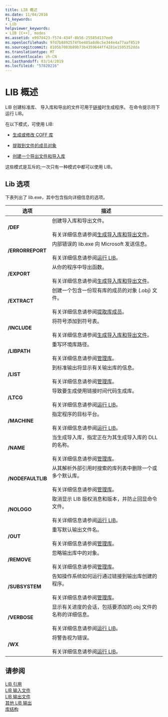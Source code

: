 ```yaml
---
title: LIB 概述
ms.date: 11/04/2016
f1_keywords:
- Lib
helpviewer_keywords:
- LIB [C++], modes
ms.assetid: e997d423-f574-434f-8b56-25585d137ee0
ms.openlocfilehash: 97d7b8892574fbe485a8d6c5e344e4a77aaf8519
ms.sourcegitcommit: 8105b7003b89b73b4359644ff4281e1595352dda
ms.translationtype: MT
ms.contentlocale: zh-CN
ms.lasthandoff: 03/14/2019
ms.locfileid: "57820216"
---
```

# <a name="overview-of-lib"></a>LIB 概述

LIB 创建标准库、 导入库和导出的文件可用于[链接](linker-options.md)时生成程序。 在命令提示符下运行 LIB。

在以下模式，可使用 LIB:

- [生成或修改 COFF 库](managing-a-library.md)

- [提取到文件的成员对象](extracting-a-library-member.md)

- [创建一个导出文件和导入库](working-with-import-libraries-and-export-files.md)

这些模式是互斥的;一次只有一种模式中都可以使用 LIB。

## <a name="lib-options"></a>Lib 选项

下表列出了 lib.exe，其中包含指向详细信息的选项。

|选项|描述|
|-|-|
|**/DEF**|创建导入库和导出文件。<br/><br/>有关详细信息请参阅[生成导入库和导出文件](building-an-import-library-and-export-file.md)。|
|**/ERRORREPORT**|   内部错误的 lib.exe 向 Microsoft 发送信息。<br/><br/>有关详细信息请参阅[运行 LIB](running-lib.md)。|
|**/EXPORT**|   从你的程序中导出函数。<br/><br/>有关详细信息请参阅[生成导入库和导出文件](building-an-import-library-and-export-file.md)。|
|**/EXTRACT**|   创建一个包含一份现有库的成员的对象 (.obj) 文件。<br/><br/>有关详细信息请参阅[提取库成员](extracting-a-library-member.md)。|
|**/INCLUDE**|   将符号添加到符号表。<br/><br/>有关详细信息请参阅[生成导入库和导出文件](building-an-import-library-and-export-file.md)。|
|**/LIBPATH**|   重写环境库路径。<br/><br/>有关详细信息请参阅[管理库](managing-a-library.md)。|
|**/LIST**|   到标准输出将显示有关输出库的信息。<br/><br/>有关详细信息请参阅[管理库](managing-a-library.md)。|
|**/LTCG**|   导致要生成使用链接时间代码生成库。<br/><br/>有关详细信息请参阅[运行 LIB](running-lib.md)。|
|**/MACHINE**|   指定程序的目标平台。<br/><br/>有关详细信息请参阅[运行 LIB](running-lib.md)。|
|**/NAME**|   当生成导入库，指定正在为其生成导入库的 DLL 的名称。<br/><br/>有关详细信息请参阅[管理库](managing-a-library.md)。|
|**/NODEFAULTLIB**|   从其解析外部引用时搜索的库列表中删除一个或多个默认库。<br/><br/>有关详细信息请参阅[管理库](managing-a-library.md)。|
|**/NOLOGO**|   取消显示 LIB 版权消息和版本，并防止回显命令文件。<br/><br/>有关详细信息请参阅[运行 LIB](running-lib.md)。|
|**/OUT**|   重写默认输出文件名。<br/><br/>有关详细信息请参阅[管理库](managing-a-library.md)。|
|**/REMOVE**|   忽略输出库中的对象。<br/><br/>有关详细信息请参阅[管理库](managing-a-library.md)。|
|**/SUBSYSTEM**|   告知操作系统如何运行通过链接到输出库创建的程序。<br/><br/>有关详细信息请参阅[管理库](managing-a-library.md)。|
|**/VERBOSE**|   显示有关进度的会话，包括要添加的.obj 文件的名称的详细信息。<br/><br/>有关详细信息请参阅[运行 LIB](running-lib.md)。|
|**/WX**|   将警告视为错误。<br/><br/>有关详细信息请参阅[运行 LIB](running-lib.md)。|

## <a name="see-also"></a>请参阅

[LIB 引用](lib-reference.md)<br/>
[LIB 输入文件](lib-input-files.md)<br/>
[LIB 输出文件](lib-output-files.md)<br/>
[其他 LIB 输出](other-lib-output.md)<br/>
[库结构](structure-of-a-library.md)
